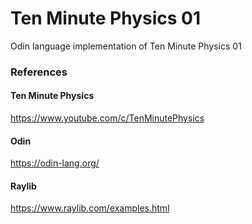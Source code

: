 # Ten Minute Physics 01

Odin language implementation of Ten Minute Physics 01 

### References

#### Ten Minute Physics

https://www.youtube.com/c/TenMinutePhysics

#### Odin

https://odin-lang.org/

#### Raylib

https://www.raylib.com/examples.html
